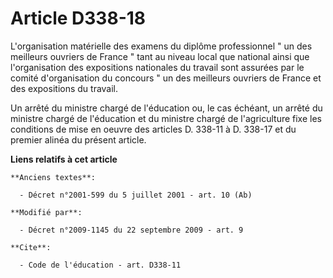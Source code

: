 # Article D338-18

L'organisation matérielle des examens du diplôme professionnel " un des meilleurs ouvriers de France " tant au niveau local
que national ainsi que l'organisation des expositions nationales du travail sont assurées par le comité d'organisation du
concours " un des meilleurs ouvriers de France et des expositions du travail. 

Un arrêté du ministre chargé de l'éducation ou, le cas échéant, un arrêté du ministre chargé de l'éducation et du ministre
chargé de l'agriculture fixe les conditions de mise en oeuvre des articles D. 338-11 à D. 338-17 et du premier alinéa du
présent article.

**Liens relatifs à cet article**

	**Anciens textes**:

	  - Décret n°2001-599 du 5 juillet 2001 - art. 10 (Ab)

	**Modifié par**:

	  - Décret n°2009-1145 du 22 septembre 2009 - art. 9

	**Cite**:

	  - Code de l'éducation - art. D338-11
